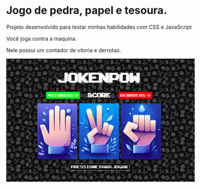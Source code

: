 <h1>Jogo de pedra, papel e tesoura.</h1>
<p> Projeto desenvolvido para testar minhas habilidades com CSS e JavaScript</p>

<p>Você joga contra a maquina. </p>
<p>Nele possui um contador de vitoria e derrotas.</p>

<img src="https://github.com/RicardoLucDev/Jokepow/blob/master/assets/img-project.png?raw=true">
